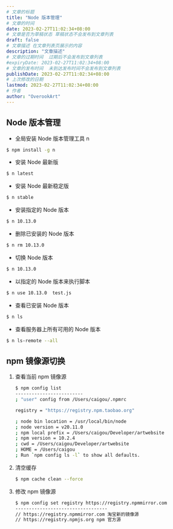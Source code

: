 ```yaml
---
# 文章的标题
title: "Node 版本管理"
# 文章的时间
date: 2023-02-27T11:02:34+08:00
# 文章是否为草稿状态 草稿状态不会发布到文章列表
draft: false
# 文章描述 在文章列表页展示的内容
description: "文章描述"
# 文章的过期时间  过期后不会发布到文章列表
#expiryDate: 2023-02-27T11:02:34+08:00 
# 文章的发布时间  未到达发布时间不会发布到文章列表
publishDate: 2023-02-27T11:02:34+08:00
# 上次修改的日期
lastmod: 2023-02-27T11:02:34+08:00
# 作者
author: "OverookArt"
---
```

## Node 版本管理  

* 全局安装 Node 版本管理工具 n  

``` sh
$ npm install -g n
```

* 安装 Node 最新版  

``` sh
$ n latest
```

* 安装 Node 最新稳定版  
  
``` sh
$ n stable
```

* 安装指定的 Node 版本  

``` sh
$ n 10.13.0
```

* 删除已安装的 Node 版本

``` sh
$ n rm 10.13.0
```

* 切换 Node 版本  

``` sh
$ n 10.13.0
```

* 以指定的 Node 版本来执行脚本  

``` sh
$ n use 10.13.0  test.js
```

* 查看已安装 Node 版本  

``` sh
$ n ls
```

* 查看服务器上所有可用的 Node 版本  

``` sh
$ n ls-remote --all
```

## npm 镜像源切换

1. 查看当前 npm 镜像源

    ``` sh
    $ npm config list
    -------------------------
    ; "user" config from /Users/caigou/.npmrc

    registry = "https://registry.npm.taobao.org" 

    ; node bin location = /usr/local/bin/node
    ; node version = v20.11.0
    ; npm local prefix = /Users/caigou/Developer/artwebsite
    ; npm version = 10.2.4
    ; cwd = /Users/caigou/Developer/artwebsite
    ; HOME = /Users/caigou
    ; Run `npm config ls -l` to show all defaults.
    ```

2. 清空缓存

   ``` sh
   $ npm cache clean --force
   ```

3. 修改 npm 镜像源

   ``` sh
   $ npm config set registry https://registry.npmmirror.com
   ----------------------------------
   // https://registry.npmmirror.com 淘宝新的镜像源
   // https://registry.npmjs.org npm 官方源
   ```